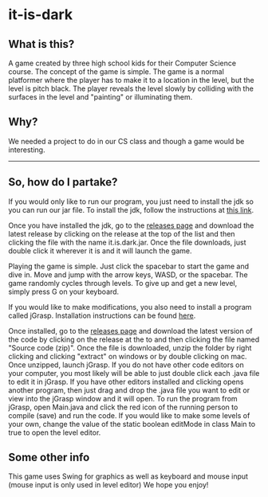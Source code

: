 # it-is-dark

## What is this?
A game created by three high school kids for their Computer Science course. The concept of the game is simple. The game is a normal platformer where the player has to make it to a location in the level, but the level is pitch black. The player reveals the level slowly by colliding with the surfaces in the level and "painting" or illuminating them.

## Why?
We needed a project to do in our CS class and though a game would be interesting.

---

## So, how do I partake?
If you would only like to run our program, you just need to install the jdk so you can run our jar file. To install the jdk, follow the instructions at [this link](https://courses.cs.washington.edu/courses/cse14x/software2-openJDK/openjdk.html). 

Once you have installed the jdk, go to the [releases page](https://github.com/1cpkazimour/it-is-dark/releases) and download the latest release by clicking on the release at the top of the list and then clicking the file with the name it.is.dark.jar. Once the file downloads, just double click it wherever it is and it will launch the game.

Playing the game is simple. Just click the spacebar to start the game and dive in. Move and jump with the arrow keys, WASD, or the spacebar. The game randomly cycles through levels. To give up and get a new level, simply press G on your keyboard.

If you would like to make modifications, you also need to install a program called jGrasp. Installation instructions can be found [here](https://courses.cs.washington.edu/courses/cse14x/software2-openJDK/bundled.html). 

Once installed, go to the [releases page](https://github.com/1cpkazimour/it-is-dark/releases) and download the latest version of the code by clicking on the release at the to and then clicking the file named "Source code (zip)". Once the file is downloaded, unzip the folder by right clicking and clicking "extract" on windows or by double clicking on mac. Once unzipped, launch jGrasp. If you do not have other code editors on your computer, you most likely will be able to just double click each .java file to edit it in jGrasp. If you have other editors installed and clicking opens another program, then just drag and drop the .java file you want to edit or view into the jGrasp window and it will open. To run the program from jGrasp, open Main.java and click the red icon of the running person to compile (save) and run the code. If you would like to make some levels of your own, change the value of the static boolean editMode in class Main to true to open the level editor.

## Some other info
This game uses Swing for graphics as well as keyboard and mouse input (mouse input is only used in level editor)
We hope you enjoy!
